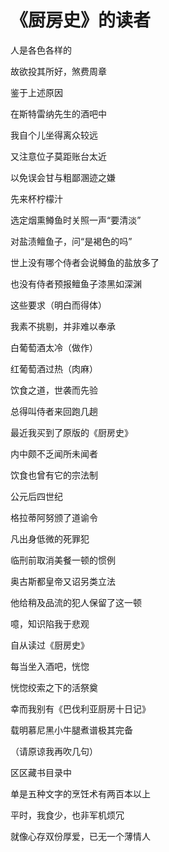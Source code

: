    

# 《厨房史》的读者

人是各色各样的

故欲投其所好，煞费周章

鉴于上述原因

在斯特雷纳先生的酒吧中

我自个儿坐得离众较远

又注意位子莫距账台太近

以免误会甘与粗鄙溷迹之嫌

先来杯柠檬汁

选定烟熏鳟鱼时关照一声“要清淡”

对盐渍鳣鱼子，问“是褐色的吗”

世上没有哪个侍者会说鳟鱼的盐放多了

也没有侍者预报鳣鱼子漆黑如深渊

这些要求（明白而得体）

我素不挑剔，并非难以奉承

白葡萄酒太冷（做作）

红葡萄酒过热（肉麻）

饮食之道，世袭而先验

总得叫侍者来回跑几趟

最近我买到了原版的《厨房史》

内中颇不乏闻所未闻者

饮食也曾有它的宗法制

公元后四世纪

格拉蒂阿努颁了道谕令

凡出身低微的死罪犯

临刑前取消美餐一顿的惯例

奥古斯都皇帝又诏另类立法

他给稍及品流的犯人保留了这一顿

噫，知识陷我于悲观

自从读过《厨房史》

每当坐入酒吧，恍惚

恍惚绞索之下的活祭奠

幸而我别有《巴伐利亚厨房十日记》

载明慕尼黑小牛腿煮谱极其完备

（请原谅我再吹几句）

区区藏书目录中

单是五种文字的烹饪术有两百本以上

平时，我食少，也非军机烦冗

就像心存双份厚爱，已无一个薄情人